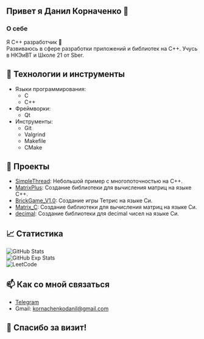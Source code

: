 ## Привет я Данил Корначенко 👋
### О себе  
Я С++ разработчик 👾  
Развиваюсь в сфере разработки приложений и библиотек на С++. Учусь в НКЭиВТ и Школе 21 от Sber.

## 🔧 Технологии и инструменты
- Языки программирования: 
  - C
  - C++
- Фреймворки:
  - Qt
- Инструменты:
  - Git
  - Valgrind
  - Makefile
  - CMake

## 🌟 Проекты  
- [SimpleThread](https://github.com/DanilKornachenko/SimpleThread): Небольшой пример с многопоточностью на С++.
- [MatrixPlus](https://github.com/DanilKornachenko/MatrixPlus): Создание библиотеки для вычисления матриц на языке С++.
- [BrickGame_V1.0](https://github.com/DanilKornachenko/BrickGame_V1.0): Создание игры Тетрис на языке Си.
- [Matrix_C](https://github.com/DanilKornachenko/Matrix_C): Создание библиотеки для вычисления матриц на языке Си.
- [decimal](https://github.com/DanilKornachenko/decimal): Создание библиотеки для decimal чисел на языке Си.

## 📈 Статистика
![GitHub Stats](https://github-readme-stats.vercel.app/api?username=DanilKornachenko&show_icons=true&theme=tokyonight)    
![GitHub Exp Stats](https://github-profile-summary-cards.vercel.app/api/cards/profile-details?username=DanilKornachenko&theme=tokyonight)    
![LeetCode](https://leetcard.jacoblin.cool/CPP_Danil?theme=catppuccinMocha&font=Mina&ext=heatmap)  

## 📫 Как со мной связаться
- [Telegram](https://t.me/DanilKorn)
- Gmail: kornachenkodanil@gmail.com

## 🎉 Спасибо за визит!
<!--
**DanilKornachenko/DanilKornachenko** is a ✨ _special_ ✨ repository because its `README.md` (this file) appears on your GitHub profile.

Here are some ideas to get you started:

- 🔭 I’m currently working on ...
- 🌱 I’m currently learning ...
- 👯 I’m looking to collaborate on ...
- 🤔 I’m looking for help with ...
- 💬 Ask me about ...
- 📫 How to reach me: ...
- 😄 Pronouns: ...
- ⚡ Fun fact: ...
-->
